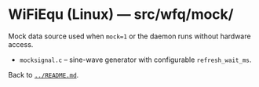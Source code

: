 # WiFiEqu (Linux) — src/wfq/mock/

Mock data source used when `mock=1` or the daemon runs without hardware access.

- `mocksignal.c` – sine-wave generator with configurable `refresh_wait_ms`.

Back to [`../README.md`](../README.md).
